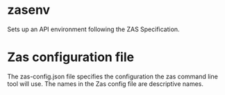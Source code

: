 # zasenv
Sets up an API environment following the ZAS Specification.

# Zas configuration file
The zas-config.json file specifies the configuration the zas command line tool will use. The names in the Zas config file are descriptive names. 


